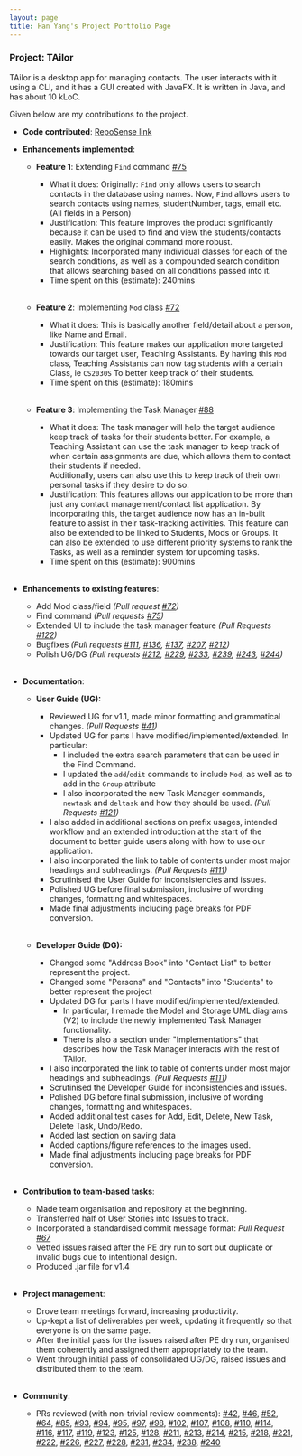 ```yaml
---
layout: page
title: Han Yang's Project Portfolio Page
---
```


### Project: TAilor

TAilor is a desktop app for managing contacts. The user interacts with it using a CLI, and it has a GUI
created with JavaFX. It is written in Java, and has about 10 kLoC.

Given below are my contributions to the project.

* **Code contributed**: [RepoSense link](https://nus-cs2103-ay2122s2.github.io/tp-dashboard/?search=festivecat&breakdown=true)

* **Enhancements implemented**:
  * **Feature 1**: Extending `Find` command [\#75]()
    * What it does:
      Originally: `Find` only allows users to search contacts in the database using names.
      Now, `Find` allows users to search contacts using names, studentNumber, tags, email etc. (All fields in a Person)
    * Justification:
      This feature improves the product significantly because it can be used to find and view the
      students/contacts easily. Makes the original command more robust.
    * Highlights:
      Incorporated many individual classes for each of the search conditions, as well as a compounded search condition
      that allows searching based on all conditions passed into it.
    * Time spent on this (estimate):
      240mins<br><br>

  * **Feature 2**: Implementing `Mod` class [\#72]()
    * What it does:
      This is basically another field/detail about a person, like Name and Email.
    * Justification:
      This feature makes our application more targeted towards our target user, Teaching Assistants.
      By having this `Mod` class, Teaching Assistants can now tag students with a certain Class, ie `CS2030S`
      To better keep track of their students.
    * Time spent on this (estimate):
      180mins<br><br>

  * **Feature 3**: Implementing the Task Manager [\#88]()
    * What it does:
      The task manager will help the target audience keep track of tasks for their students better.
      For example, a Teaching Assistant can use the task manager to keep track of when certain assignments are due,
      which allows them to contact their students if needed. <br>
      Additionally, users can also use this to keep track of their own personal tasks if they desire to do so.
    * Justification:
      This features allows our application to be more than just any contact management/contact list application.
      By incorporating this, the target audience now has an in-built feature to assist in their task-tracking activities.
      This feature can also be extended to be linked to Students, Mods or Groups. It can also be extended to use
      different priority systems to rank the Tasks, as well as a reminder system for upcoming tasks.
    * Time spent on this (estimate):
      900mins<br><br>

* **Enhancements to existing features**:
  * Add Mod class/field *(Pull request [\#72]())*
  * Find command *(Pull requests [\#75]())*
  * Extended UI to include the task manager feature *(Pull Requests [\#122]())*
  * Bugfixes *(Pull requests [\#111](), [\#136](), [\#137](), [\#207](), [\#212]())*
  * Polish UG/DG *(Pull requests [\#212](), [\#229](), [\#233](), [\#239](), [\#243](), [#244]())*
<br><br>

* **Documentation**:
  * **User Guide (UG):**
    * Reviewed UG for v1.1, made minor formatting and grammatical changes. *(Pull Requests [#41]())*
    * Updated UG for parts I have modified/implemented/extended. In particular:
      * I included the extra search parameters that can be used in the Find Command.
      * I updated the `add`/`edit` commands to include `Mod`, as well as to add in the `Group` attribute
      * I also incorporated the new Task Manager commands, `newtask` and `deltask` and how they should be used. *(Pull Requests [#121]())*
    * I also added in additional sections on prefix usages, intended workflow and an extended introduction at the start
      of the document to better guide users along with how to use our application.
    * I also incorporated the link to table of contents under most major headings and subheadings. *(Pull Requests [#111]())*
    * Scrutinised the User Guide for inconsistencies and issues.
    * Polished UG before final submission, inclusive of wording changes, formatting and whitespaces.
    * Made final adjustments including page breaks for PDF conversion.
<br><br>
    
  * **Developer Guide (DG):**
    * Changed some "Address Book" into "Contact List" to better represent the project.
    * Changed some "Persons" and "Contacts" into "Students" to better represent the project
    * Updated DG for parts I have modified/implemented/extended.
      * In particular, I remade the Model and Storage UML diagrams (V2) to include the newly implemented Task Manager functionality.
      * There is also a section under "Implementations" that describes how the Task Manager interacts with the rest of TAilor.
    * I also incorporated the link to table of contents under most major headings and subheadings. *(Pull Requests [#111]())*
    * Scrutinised the Developer Guide for inconsistencies and issues.
    * Polished DG before final submission, inclusive of wording changes, formatting and whitespaces.
    * Added additional test cases for Add, Edit, Delete, New Task, Delete Task, Undo/Redo.
    * Added last section on saving data
    * Added captions/figure references to the images used.
    * Made final adjustments including page breaks for PDF conversion.
<br><br>

* **Contribution to team-based tasks**:
  * Made team organisation and repository at the beginning.
  * Transferred half of User Stories into Issues to track.
  * Incorporated a standardised commit message format: *Pull Request [\#67]()*
  * Vetted issues raised after the PE dry run to sort out duplicate or invalid bugs due to intentional design.
  * Produced .jar file for v1.4
<br><br>

* **Project management**:
  * Drove team meetings forward, increasing productivity.
  * Up-kept a list of deliverables per week, updating it frequently so that everyone
  is on the same page.
  * After the initial pass for the issues raised after PE dry run, organised them coherently and assigned them appropriately
    to the team.
  * Went through initial pass of consolidated UG/DG, raised issues and distributed them to the team.
<br><br>

* **Community**:
  * PRs reviewed (with non-trivial review comments):
  [\#42](), [\#46](), [\#52](), [\#64](), [\#85](), [\#93](), [\#94](), [\#95](), [\#97](), [\#98](),
  [\#102](), [\#107](), [\#108](), [\#110](), [\#114](), [\#116](), [\#117](), [\#119](), [\#123](),
  [\#125](), [\#128](), [\#211](), [\#213](), [\#214](), [\#215](), [\#218](), [\#221](), [\#222](),
  [\#226](), [\#227](), [\#228](), [\#231](), [\#234](), [\#238](), [\#240]()

